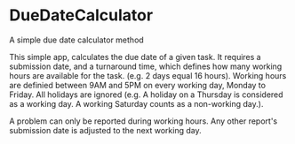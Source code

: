 # DueDateCalculator
A simple due date calculator method

This simple app, calculates the due date of a given task. It requires a submission date, and a turnaround time, which defines how many working hours are available for the task. (e.g. 2 days equal 16 hours). 
Working hours are definied between 9AM and 5PM on every working day, Monday to Friday. All holidays are ignored (e.g. A holiday on a Thursday is considered as a 
working day. A working Saturday counts as a non-working day.).

A problem can only be reported during working hours. Any other report's submission date is adjusted to the next working day.

